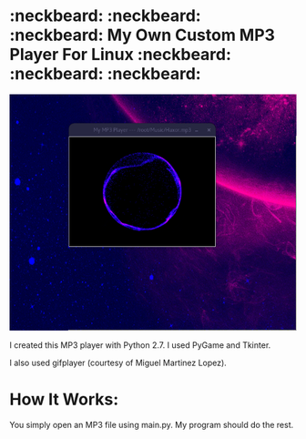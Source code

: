 # :neckbeard: :neckbeard: :neckbeard: My Own Custom MP3 Player For Linux :neckbeard: :neckbeard: :neckbeard:

![Image](https://github.com/SethConnell/Custom-MP3-Player/blob/master/example.png?raw=true)

I created this MP3 player with Python 2.7. I used PyGame and Tkinter. 

I also used gifplayer (courtesy of Miguel Martinez Lopez).

# How It Works:
You simply open an MP3 file using main.py. My program should do the rest.
